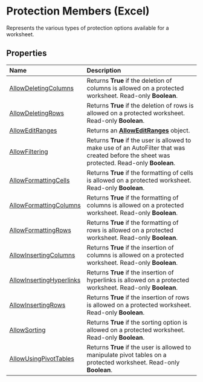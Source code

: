 
# Protection Members (Excel)
Represents the various types of protection options available for a worksheet.

## Properties



|**Name**|**Description**|
|:-----|:-----|
| [AllowDeletingColumns](602e0599-f444-0e81-9d9c-70f1f8093a29.md)|Returns  **True** if the deletion of columns is allowed on a protected worksheet. Read-only **Boolean**.|
| [AllowDeletingRows](da418f4e-ca3e-b0f2-4b12-fe578b0bf20b.md)|Returns  **True** if the deletion of rows is allowed on a protected worksheet. Read-only **Boolean**.|
| [AllowEditRanges](829ec57c-2fe1-27b0-5987-83bd4dd50eed.md)|Returns an  **[AllowEditRanges](c08bf170-f982-ecca-c026-df4b907e1dde.md)** object.|
| [AllowFiltering](dc0b8ab3-ea28-0692-9474-8f81cc395599.md)|Returns  **True** if the user is allowed to make use of an AutoFilter that was created before the sheet was protected. Read-only **Boolean**.|
| [AllowFormattingCells](6e3d6fd1-a1f5-95c1-0ef2-795eba31b904.md)|Returns  **True** if the formatting of cells is allowed on a protected worksheet. Read-only **Boolean**.|
| [AllowFormattingColumns](1cdfeea0-5c5e-1f6c-47c7-a351bb6745b7.md)|Returns  **True** if the formatting of columns is allowed on a protected worksheet. Read-only **Boolean**.|
| [AllowFormattingRows](c58f9511-b6f5-a911-d20d-90dbb46248b7.md)|Returns  **True** if the formatting of rows is allowed on a protected worksheet. Read-only **Boolean**.|
| [AllowInsertingColumns](87938c66-e48a-dd1d-934e-08752bbf3e03.md)|Returns  **True** if the insertion of columns is allowed on a protected worksheet. Read-only **Boolean**.|
| [AllowInsertingHyperlinks](ef334ce3-a8d3-d9db-e48b-739f150cfb98.md)|Returns  **True** if the insertion of hyperlinks is allowed on a protected worksheet. Read-only **Boolean**.|
| [AllowInsertingRows](481fb5d0-31c9-9c28-c5a0-3f3abc48ad3a.md)|Returns  **True** if the insertion of rows is allowed on a protected worksheet. Read-only **Boolean**.|
| [AllowSorting](cffdb62d-2fbb-111a-ed06-e295b722ee75.md)|Returns  **True** if the sorting option is allowed on a protected worksheet. Read-only **Boolean**.|
| [AllowUsingPivotTables](42968839-1d82-3c0e-172b-1389c772f9a1.md)|Returns  **True** if the user is allowed to manipulate pivot tables on a protected worksheet. Read-only **Boolean**.|
